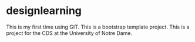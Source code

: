 # designlearning
This is my first time using GIT.
This is a bootstrap template project.
This is a project for the CDS at the University of Notre Dame.

